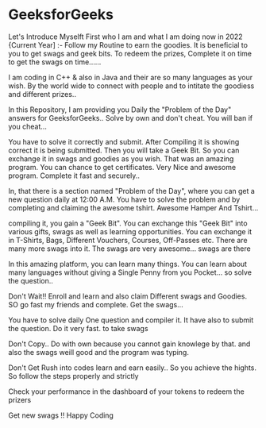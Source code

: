 # GeeksforGeeks



Let's Introduce Myselft First who I am and what I am doing now in 2022 {Current Year] :- Follow my Routine to earn the goodies.  It is beneficial to you to get swags and geek bits. To redeem the prizes, Complete it on time to get the swags on time......





I am coding in C++  & also in Java and their are so many languages as your wish. By the world wide to connect with people and to intitate the goodiess and different prizes..

In this Repository, I am providing you Daily the "Problem of the Day" answers for GeeksforGeeks.. Solve by own and don't cheat. You will ban if you cheat...



You have to solve it correctly and submit. After Compiling it is showing correct it is being submitted. Then you will take a Geek Bit. So you can exchange it in swags and goodies as you wish.  That was an amazing program. You can chance to get certificates. Very Nice and awesome program. Complete it fast and securely..


In, that there is a section named "Problem of the Day", where you can get a new question daily at 12:00 A.M. You have to solve the problem and by completing and claiming the awesome tshirt. Awesome Hamper And Tshirt...

compiling it, you gain a "Geek Bit". You can exchange this "Geek Bit" into various gifts, swags as well as learning opportunities. You can exchange it in T-Shirts, Bags, Different Vouchers, Courses, Off-Passes etc. There are many more swags into it. The swags are very awesome... swags are there





In this amazing platform, you can learn many things. You can learn about many languages without giving a Single Penny from you Pocket... so solve the question.. 

Don't Wait!! Enroll and learn and also claim Different swags and Goodies. SO go fast my friends and complete. Get the swags...

You have to solve daily One question and compiler it. It have also to submit the question. Do it very fast. to take swags

Don't Copy.. Do with own because you cannot gain knowlege by that. and also the swags  weill good and the program was typing. 

Don't Get Rush into codes learn and earn easily.. So you achieve the hights. So follow the steps properly and strictly     

Check your performance in the dashboard  of your tokens  to redeem the prizers     

Get new swags !!
Happy Coding




